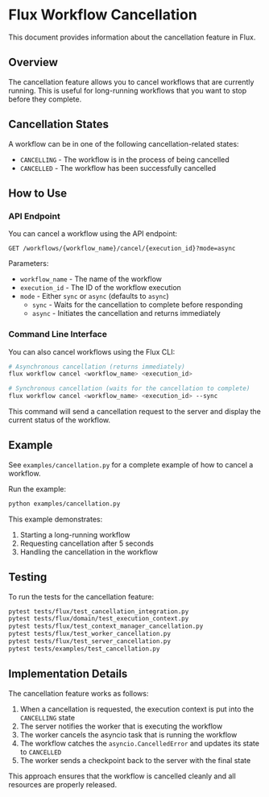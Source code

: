 # Flux Workflow Cancellation

This document provides information about the cancellation feature in Flux.

## Overview

The cancellation feature allows you to cancel workflows that are currently running. This is useful for long-running workflows that you want to stop before they complete.

## Cancellation States

A workflow can be in one of the following cancellation-related states:

- `CANCELLING` - The workflow is in the process of being cancelled
- `CANCELLED` - The workflow has been successfully cancelled

## How to Use

### API Endpoint

You can cancel a workflow using the API endpoint:

```
GET /workflows/{workflow_name}/cancel/{execution_id}?mode=async
```

Parameters:
- `workflow_name` - The name of the workflow
- `execution_id` - The ID of the workflow execution
- `mode` - Either `sync` or `async` (defaults to `async`)
  - `sync` - Waits for the cancellation to complete before responding
  - `async` - Initiates the cancellation and returns immediately

### Command Line Interface

You can also cancel workflows using the Flux CLI:

```bash
# Asynchronous cancellation (returns immediately)
flux workflow cancel <workflow_name> <execution_id>

# Synchronous cancellation (waits for the cancellation to complete)
flux workflow cancel <workflow_name> <execution_id> --sync
```

This command will send a cancellation request to the server and display the current status of the workflow.

## Example

See `examples/cancellation.py` for a complete example of how to cancel a workflow.

Run the example:

```bash
python examples/cancellation.py
```

This example demonstrates:
1. Starting a long-running workflow
2. Requesting cancellation after 5 seconds
3. Handling the cancellation in the workflow

## Testing

To run the tests for the cancellation feature:

```bash
pytest tests/flux/test_cancellation_integration.py
pytest tests/flux/domain/test_execution_context.py
pytest tests/flux/test_context_manager_cancellation.py
pytest tests/flux/test_worker_cancellation.py
pytest tests/flux/test_server_cancellation.py
pytest tests/examples/test_cancellation.py
```

## Implementation Details

The cancellation feature works as follows:

1. When a cancellation is requested, the execution context is put into the `CANCELLING` state
2. The server notifies the worker that is executing the workflow
3. The worker cancels the asyncio task that is running the workflow
4. The workflow catches the `asyncio.CancelledError` and updates its state to `CANCELLED`
5. The worker sends a checkpoint back to the server with the final state

This approach ensures that the workflow is cancelled cleanly and all resources are properly released.
